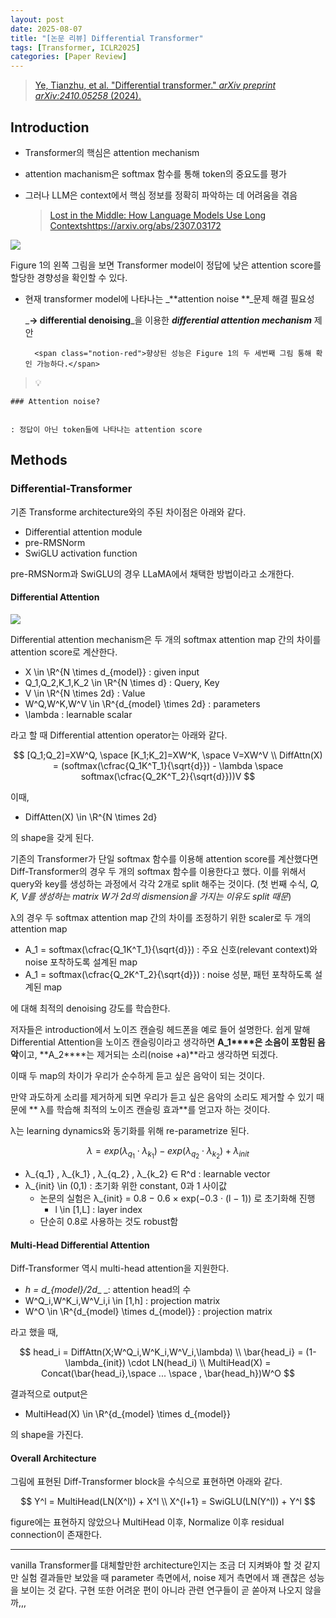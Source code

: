 ```yaml
---
layout: post
date: 2025-08-07
title: "[논문 리뷰] Differential Transformer"
tags: [Transformer, ICLR2025]
categories: [Paper Review]
---
```


> [Ye, Tianzhu, et al. "Differential transformer." ](https://arxiv.org/abs/2410.05258)[_arXiv preprint arXiv:2410.05258_](https://arxiv.org/abs/2410.05258)[ (2024).](https://arxiv.org/abs/2410.05258)



## Introduction

- Transformer의 핵심은 attention mechanism
- attention machanism은 softmax 함수를 통해 token의 중요도를 평가
- 그러나 LLM은 context에서 핵심 정보를 정확히 파악하는 데 어려움을 겪음

	> [Lost in the Middle: How Language Models Use Long Contextshttps://arxiv.org/abs/2307.03172](https://arxiv.org/abs/2307.03172)


![](https://prod-files-secure.s3.us-west-2.amazonaws.com/542b861c-36a8-4051-84e5-8804b6728dba/9083ea56-691a-4752-ae26-47f403431ac8/image.png?X-Amz-Algorithm=AWS4-HMAC-SHA256&X-Amz-Content-Sha256=UNSIGNED-PAYLOAD&X-Amz-Credential=ASIAZI2LB466ZAIFATSV%2F20250930%2Fus-west-2%2Fs3%2Faws4_request&X-Amz-Date=20250930T050050Z&X-Amz-Expires=3600&X-Amz-Security-Token=IQoJb3JpZ2luX2VjEF0aCXVzLXdlc3QtMiJIMEYCIQCwifQsbQs1LNON5mJbNlqH9C%2BY7tLW023o6%2Bes%2F6WPKAIhAJc%2F9d%2BnUIn0e%2FAu86Kes4o1R%2B8pln4M8hZ4tqCnZNI%2FKogECOb%2F%2F%2F%2F%2F%2F%2F%2F%2F%2FwEQABoMNjM3NDIzMTgzODA1Igxt4%2ByUTqNIH8%2BgNZsq3AODV1vjEZLcwcEfFs%2BfL9iUEOLmE0nGUb%2F5WwVal6YZd2bsvXM39%2FvFxeiS5PHvejELWsVZpiN36rNl9qYMSG4nWEJwm3vSYCXp%2B28%2FAcVZ3he6f3ZmeozEvsqZPNnjbW%2BVZgLlp%2FgR%2BkggmlsdTz3jnS2kIlfR6840wHHD5xrGvSv0GdIajvQnl7cB%2BqyAcomSrgJ61zA%2FeswsjPiQICKQbuoOVykv0SXuEEMMtaXy4fiQAFYAtHipipQh4eZtfq4gTNtEPYzmiIH9i2%2BzEOO4c1l5K9QxsYBA4aZRoHIRGbqIuNJhmefMPrPqy6J1gd7fofx%2B9isWPVg6LM89vPIukuSAYN%2BSO%2F32ui4rmEz4%2Bvb6UvV0se6aVwVu2C72xLqi1GfDemdazWKsH1KvqaOxGkNnLWaYbq%2F%2BuvUjp8DLYydQqXLvEPAcRgFOnmCa8ltUuOsKibYKCD08FM8pCguhgONfzj24UDh7S2wm%2BNf5p3Zbyd6q0LetW6bSSt9G4I0Oi2Qt1dnWfA%2FDt7%2FM8m8uTZcMdQtPtwPHLTHfaRN5R1OvZsppWxSli%2BN4THmvlfibcBRQHRtS1psD56h6qtCTisxEHDnkDbydQ8cHkyNwjxS%2BWrSoarc9g6pmojCWxe3GBjqkAcREutCDSYgaefRg3ipSDLdyL%2BakKeSd7PQvA8KSYPyopZf5X49JADf9hKinDRECQzkxd8zgCdrig1c73pg%2F1kwXeInNdhno6r7jesAn5pE6xrQTHNnxxxlRdej3yfVOHNgrmUsRuuQZo44dLG2eqs%2F3u13ofq2XDTr7SvnjT0wUmkD%2BSsG46xF3Nvi0IidRr0N0D5VElg8J7njlia9UXBWDM5xb&X-Amz-Signature=539ef9d3014b02203821a8f499f81406ea7d78470ed9c57b2ee35f75f25dd719&X-Amz-SignedHeaders=host&x-amz-checksum-mode=ENABLED&x-id=GetObject)


Figure 1의 왼쪽 그림을 보면 Transformer model이 정답에 낮은 attention score를 할당한 경향성을 확인할 수 있다.

- 현재 transformer model에 나타나는 _**attention noise **_문제 해결 필요성

	_**→ differential denoising**_을 이용한 _**differential attention mechanism**_ 제안


		<span class="notion-red">향상된 성능은 Figure 1의 두 세번째 그림 통해 확인 가능하다.</span>


> 💡 


	### Attention noise?


	: 정답이 아닌 token들에 나타나는 attention score



## Methods



### Differential-Transformer


기존 Transforme architecture와의 주된 차이점은 아래와 같다.

- Differential attention module
- pre-RMSNorm
- SwiGLU activation function

pre-RMSNorm과 SwiGLU의 경우 LLaMA에서 채택한 방법이라고 소개한다.



#### Differential Attention


![](https://prod-files-secure.s3.us-west-2.amazonaws.com/542b861c-36a8-4051-84e5-8804b6728dba/116d70b2-1963-4810-9167-f4c7d8a06e8f/image.png?X-Amz-Algorithm=AWS4-HMAC-SHA256&X-Amz-Content-Sha256=UNSIGNED-PAYLOAD&X-Amz-Credential=ASIAZI2LB466ZAIFATSV%2F20250930%2Fus-west-2%2Fs3%2Faws4_request&X-Amz-Date=20250930T050050Z&X-Amz-Expires=3600&X-Amz-Security-Token=IQoJb3JpZ2luX2VjEF0aCXVzLXdlc3QtMiJIMEYCIQCwifQsbQs1LNON5mJbNlqH9C%2BY7tLW023o6%2Bes%2F6WPKAIhAJc%2F9d%2BnUIn0e%2FAu86Kes4o1R%2B8pln4M8hZ4tqCnZNI%2FKogECOb%2F%2F%2F%2F%2F%2F%2F%2F%2F%2FwEQABoMNjM3NDIzMTgzODA1Igxt4%2ByUTqNIH8%2BgNZsq3AODV1vjEZLcwcEfFs%2BfL9iUEOLmE0nGUb%2F5WwVal6YZd2bsvXM39%2FvFxeiS5PHvejELWsVZpiN36rNl9qYMSG4nWEJwm3vSYCXp%2B28%2FAcVZ3he6f3ZmeozEvsqZPNnjbW%2BVZgLlp%2FgR%2BkggmlsdTz3jnS2kIlfR6840wHHD5xrGvSv0GdIajvQnl7cB%2BqyAcomSrgJ61zA%2FeswsjPiQICKQbuoOVykv0SXuEEMMtaXy4fiQAFYAtHipipQh4eZtfq4gTNtEPYzmiIH9i2%2BzEOO4c1l5K9QxsYBA4aZRoHIRGbqIuNJhmefMPrPqy6J1gd7fofx%2B9isWPVg6LM89vPIukuSAYN%2BSO%2F32ui4rmEz4%2Bvb6UvV0se6aVwVu2C72xLqi1GfDemdazWKsH1KvqaOxGkNnLWaYbq%2F%2BuvUjp8DLYydQqXLvEPAcRgFOnmCa8ltUuOsKibYKCD08FM8pCguhgONfzj24UDh7S2wm%2BNf5p3Zbyd6q0LetW6bSSt9G4I0Oi2Qt1dnWfA%2FDt7%2FM8m8uTZcMdQtPtwPHLTHfaRN5R1OvZsppWxSli%2BN4THmvlfibcBRQHRtS1psD56h6qtCTisxEHDnkDbydQ8cHkyNwjxS%2BWrSoarc9g6pmojCWxe3GBjqkAcREutCDSYgaefRg3ipSDLdyL%2BakKeSd7PQvA8KSYPyopZf5X49JADf9hKinDRECQzkxd8zgCdrig1c73pg%2F1kwXeInNdhno6r7jesAn5pE6xrQTHNnxxxlRdej3yfVOHNgrmUsRuuQZo44dLG2eqs%2F3u13ofq2XDTr7SvnjT0wUmkD%2BSsG46xF3Nvi0IidRr0N0D5VElg8J7njlia9UXBWDM5xb&X-Amz-Signature=0ba5c27f921048d19fbc7f1769978a761b57db9a4df387557841f92a88a3b004&X-Amz-SignedHeaders=host&x-amz-checksum-mode=ENABLED&x-id=GetObject)


Differential attention mechanism은 두 개의 softmax attention map 간의 차이를 attention score로 계산한다.

- X \in \R^{N \times d\_{model}} : given input
- Q\_1,Q\_2,K\_1,K\_2 \in \R^{N \times d} : Query, Key
- V \in \R^{N \times 2d} : Value
- W^Q,W^K,W^V \in \R^{d\_{model} \times 2d} : parameters
- \lambda : learnable scalar

라고 할 때 Differential attention operator는 아래와 같다.


$$
[Q_1;Q_2]=XW^Q, \space [K_1;K_2]=XW^K, \space V=XW^V \\
DiffAttn(X) = (softmax(\cfrac{Q_1K^T_1}{\sqrt{d}}) - \lambda \space softmax(\cfrac{Q_2K^T_2}{\sqrt{d}}))V
$$


이때,

- DiffAtten(X) \in \R^{N \times 2d}

의 shape을 갖게 된다.


기존의 Transformer가 단일 softmax 함수를 이용해 attention score를 계산했다면 Diff-Transformer의 경우 두 개의 softmax 함수를 이용한다고 했다. 이를 위해서 query와 key를 생성하는 과정에서 각각 2개로 split 해주는 것이다. <span class="notion-red">(첫 번째 수식, </span><span class="notion-red">_Q, K, V를 생성하는 matrix W가 2d의 dismension을 가지는 이유도 split 때문_</span><span class="notion-red">)</span>


 λ의 경우 두 softmax attention map 간의 차이를 조정하기 위한 scaler로 두 개의 attention map

- A\_1 = softmax(\cfrac{Q\_1K^T\_1}{\sqrt{d}}) : 주요 신호(relevant context)와 noise 포착하도록 설계된 map
- A\_1 = softmax(\cfrac{Q\_2K^T\_2}{\sqrt{d}}) : noise 성분, 패턴 포착하도록 설계된 map 

에 대해 최적의 denoising 강도를 학습한다.


저자들은 introduction에서 노이즈 캔슬링 헤드폰을 예로 들어 설명한다. 쉽게 말해 Differential Attention을 노이즈 캔슬링이라고 생각하면 **A\_1****은 소음이 포함된 음악**이고, **A\_2****는 제거되는 소리(noise +a)**라고 생각하면 되겠다. 


이때 두 map의 차이가 우리가 순수하게 듣고 싶은 음악이 되는 것이다. 


만약 과도하게 소리를 제거하게 되면 우리가 듣고 싶은 음악의 소리도 제거할 수 있기 때문에 ** λ를 학습해 최적의 노이즈 캔슬링 효과**를 얻고자 하는 것이다.


λ는 learning dynamics와 동기화를 위해 re-parametrize 된다.


$$
\lambda = exp(\lambda_{q_1} \cdot \lambda_{k_1}) - exp(\lambda_{q_2} \cdot \lambda_{k_2}) + \lambda_{init}
$$

- λ\_{q\_1} , λ\_{k\_1} , λ\_{q\_2} , λ\_{k\_2} ∈ R^d : learnable vector
- λ\_{init} \in (0,1) : 초기화 위한 constant, 0과 1 사이값
	- 논문의 실험은 λ\_{init} = 0.8 − 0.6 × exp(−0.3 · (l − 1)) 로 초기화해 진행
		- l \in [1,L] : layer index
	- 단순히 0.8로 사용하는 것도 robust함


#### **Multi-Head Differential Attention**


Diff-Transformer 역시 multi-head attention을 지원한다.

- _h = d\_{model}/2d__ _: attention head의 수
- W^Q\_i,W^K\_i,W^V\_i,i \in [1,h] : projection matrix
- W^O \in \R^{d\_{model} \times d\_{model}} : projection matrix

라고 했을 때,


$$
head_i = DiffAttn(X;W^Q_i,W^K_i,W^V_i,\lambda) \\
\bar{head_i} = (1-\lambda_{init}) \cdot LN(head_i) \\
MultiHead(X) = Concat(\bar{head_i},\space ... \space , \bar{head_h})W^O
$$


결과적으로 output은

- MultiHead(X) \in \R^{d\_{model} \times d\_{model}}

의 shape을 가진다.



#### Overall Architecture


그림에 표현된 Diff-Transformer block을 수식으로 표현하면 아래와 같다.


$$
Y^l = MultiHead(LN(X^l)) + X^l \\
X^{l+1} = SwiGLU(LN(Y^l)) + Y^l
$$


figure에는 표현하지 않았으나 MultiHead 이후, Normalize 이후 residual connection이 존재한다.


---


vanilla Transformer를 대체할만한 architecture인지는 조금 더 지켜봐야 할 것 같지만 실험 결과들만 보았을 때 parameter 측면에서, noise 제거 측면에서 꽤 괜찮은 성능을 보이는 것 같다. 구현 또한 어려운 편이 아니라 관련 연구들이 곧 쏟아져 나오지 않을까,,,

